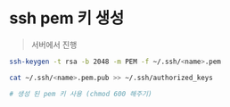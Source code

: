 # ssh pem 키 생성

> 서버에서 진행

```sh
ssh-keygen -t rsa -b 2048 -m PEM -f ~/.ssh/<name>.pem

cat ~/.ssh/<name>.pem.pub >> ~/.ssh/authorized_keys

# 생성 된 pem 키 사용 (chmod 600 해주기)
```
